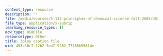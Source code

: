 ```yaml
---
content_type: resource
description: ''
file: /media/courses/5-112-principles-of-chemical-science-fall-2005/453c16c7f2b25ed7928277785b55614e_qK6DgAM-q7U.vtt
file_type: application/x-subrip
learning_resource_types: []
ocw_type: OCWFile
resourcetype: Other
title: 3play caption file
uid: 453c16c7-f2b2-5ed7-9282-77785b55614e
---
```


